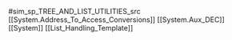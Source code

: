 #sim_sp_TREE_AND_LIST_UTILITIES_src
[[System.Address_To_Access_Conversions]]
[[System.Aux_DEC]]
[[System]]
[[List_Handling_Template]]
